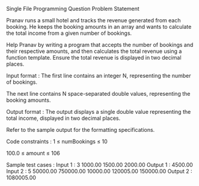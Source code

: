 Single File Programming Question
Problem Statement



Pranav runs a small hotel and tracks the revenue generated from each booking. He keeps the booking amounts in an array and wants to calculate the total income from a given number of bookings.



Help Pranav by writing a program that accepts the number of bookings and their respective amounts, and then calculates the total revenue using a function template. Ensure the total revenue is displayed in two decimal places.

Input format :
The first line contains an integer N, representing the number of bookings.

The next line contains N space-separated double values, representing the booking amounts.

Output format :
The output displays a single double value representing the total income, displayed in two decimal places.



Refer to the sample output for the formatting specifications.

Code constraints :
1 ≤ numBookings ≤ 10

100.0 ≤ amount ≤ 106

Sample test cases :
Input 1 :
3
1000.00 1500.00 2000.00
Output 1 :
4500.00
Input 2 :
5
50000.00 750000.00 10000.00 120005.00 150000.00
Output 2 :
1080005.00